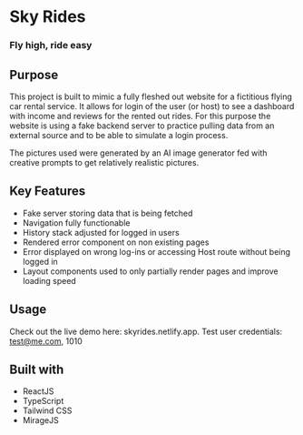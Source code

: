 # Sky Rides
### Fly high, ride easy

## Purpose
This project is built to mimic a fully fleshed out website for a fictitious flying car rental service. It allows for login of the user (or host) to see a dashboard with income and reviews for the rented out rides.
For this purpose the website is using a fake backend server to practice pulling data from an external source and to be able to simulate a login process.

The pictures used were generated by an AI image generator fed with creative prompts to get relatively realistic pictures. 

## Key Features
- Fake server storing data that is being fetched
- Navigation fully functionable
- History stack adjusted for logged in users
- Rendered error component on non existing pages
- Error displayed on wrong log-ins or accessing Host route without being logged in
- Layout components used to only partially render pages and improve loading speed

## Usage
Check out the live demo here: skyrides.netlify.app. 
Test user credentials: test@me.com, 1010

## Built with
- ReactJS
- TypeScript
- Tailwind CSS
- MirageJS

